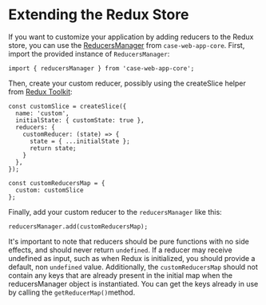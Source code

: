 # Extending the Redux Store

If you want to customize your application by adding reducers to the Redux store, you can use the [ReducersManager](../../src/store/ReducersManager.ts) from `case-web-app-core`. First, import the provided instance of `ReducersManager`:

```
import { reducersManager } from 'case-web-app-core';
```

Then, create your custom reducer, possibly using the createSlice helper from [Redux Toolkit](https://redux-toolkit.js.org/):

```
const customSlice = createSlice({
  name: 'custom',
  initialState: { customState: true },
  reducers: {
    customReducer: (state) => {
      state = { ...initialState };
      return state;
    }
  },
});

const customReducersMap = {
  custom: customSlice
};

```

Finally, add your custom reducer to the `reducersManager` like this:

```
reducersManager.add(customReducersMap);
```

It's important to note that reducers should be pure functions with no side effects, and should never return `undefined`. If a reducer may receive undefined as input, such as when Redux is initialized, you should provide a default, non `undefined` value. Additionally, the `customReducersMap` should not contain any keys that are already present in the initial map when the reducersManager object is instantiated. You can get the keys already in use by calling the `getReducerMap()`method.
